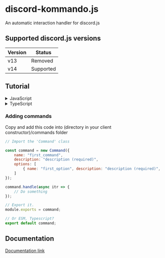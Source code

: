 # discord-kommando.js
An automatic interaction handler for discord.js

## Supported discord.js versions
| Version | Status    |
|---------|-----------|
| v13     | Removed   |
| v14     | Supported |

## Tutorial
<details><summary>JavaScript</summary>
<p>
Just.. Copy it!

```js
// CommonJS
const { KommandoClient } = require('discord-kommando.js/v14');

// ESM
import { KommandoClient } from 'discord-kommando.js/v14';

const client = new KommandoClient({ directory: "src/kommando" });

client.login('your-token-goes-here');
```

</p>
</details>

<details><summary>TypeScript</summary>
<p>
You need to change tsconfig.json before using it.

```json
{
    "compilerOptions": {
        "moduleResolution": "NodeNext"
    }
}
```

And copy it to your main file...

```ts
import { KommandoClient } from 'discord-kommando.js/v14';

const client = new KommandoClient({ directory: "dist/kommando" });

client.login('your-token-goes-here');
```
</p>
</details>

### Adding commands
Copy and add this code into (directory in your client constructor)/commands folder

```js
// Import the 'Command' class

const command = new Command({
    name: "first_command",
    description: "description (required)",
    options: [
        { name: "first_option", description: "description (required)", type: "string" }
    ]
});

command.handle(async itr => {
    // Do something
});

// Export it.
module.exports = command;

// Or ESM, Typescript?
export default command;
```

## Documentation
[Documentation link][docs]

[docs]: https://discord-kommando.js.org